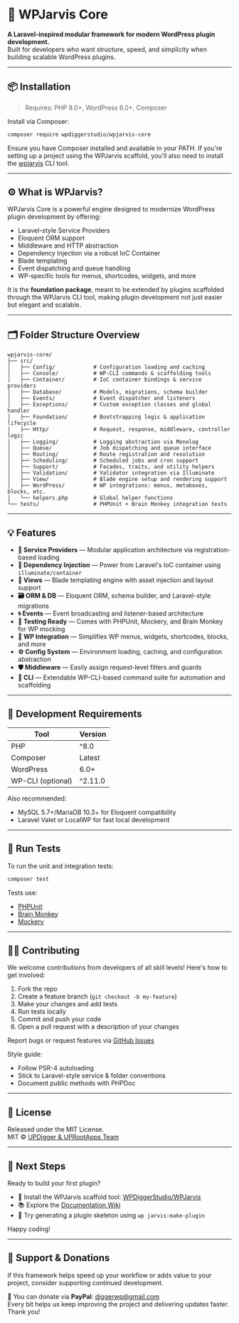 
# 🧠 WPJarvis Core

**A Laravel-inspired modular framework for modern WordPress plugin development.**  
Built for developers who want structure, speed, and simplicity when building scalable WordPress plugins.

---

## 📦 Installation

> Requires: PHP 8.0+, WordPress 6.0+, Composer

Install via Composer:

```bash
composer require wpdiggerstudio/wpjarvis-core
```

Ensure you have Composer installed and available in your PATH. If you're setting up a project using the WPJarvis scaffold, you'll also need to install the [wpjarvis](https://github.com/WPDiggerStudio/WPJarvis) CLI tool.

---

## ⚙️ What is WPJarvis?

WPJarvis Core is a powerful engine designed to modernize WordPress plugin development by offering:

- Laravel-style Service Providers
- Eloquent ORM support
- Middleware and HTTP abstraction
- Dependency Injection via a robust IoC Container
- Blade templating
- Event dispatching and queue handling
- WP-specific tools for menus, shortcodes, widgets, and more

It is the **foundation package**, meant to be extended by plugins scaffolded through the WPJarvis CLI tool, making plugin development not just easier but elegant and scalable.

---

## 🗂 Folder Structure Overview

```
wpjarvis-core/
├── src/
│   ├── Config/            # Configuration loading and caching
│   ├── Console/           # WP-CLI commands & scaffolding tools
│   ├── Container/         # IoC container bindings & service providers
│   ├── Database/          # Models, migrations, schema builder
│   ├── Events/            # Event dispatcher and listeners
│   ├── Exceptions/        # Custom exception classes and global handler
│   ├── Foundation/        # Bootstrapping logic & application lifecycle
│   ├── Http/              # Request, response, middleware, controller logic
│   ├── Logging/           # Logging abstraction via Monolog
│   ├── Queue/             # Job dispatching and queue interface
│   ├── Routing/           # Route registration and resolution
│   ├── Scheduling/        # Scheduled jobs and cron support
│   ├── Support/           # Facades, traits, and utility helpers
│   ├── Validation/        # Validator integration via Illuminate
│   ├── View/              # Blade engine setup and rendering support
│   ├── WordPress/         # WP integrations: menus, metaboxes, blocks, etc.
│   └── helpers.php        # Global helper functions
└── tests/                 # PHPUnit + Brain Monkey integration tests
```

---

## 💡 Features

- **🔧 Service Providers** — Modular application architecture via registration-based loading
- **🧱 Dependency Injection** — Power from Laravel's IoC container using `illuminate/container`
- **📃 Views** — Blade templating engine with asset injection and layout support
- **🗃 ORM & DB** — Eloquent ORM, schema builder, and Laravel-style migrations
- **🌀 Events** — Event broadcasting and listener-based architecture
- **🧪 Testing Ready** — Comes with PHPUnit, Mockery, and Brain Monkey for WP mocking
- **🧩 WP Integration** — Simplifies WP menus, widgets, shortcodes, blocks, and more
- **⚙️ Config System** — Environment loading, caching, and configuration abstraction
- **🛡 Middleware** — Easily assign request-level filters and guards
- **🧾 CLI** — Extendable WP-CLI-based command suite for automation and scaffolding

---

## 🧰 Development Requirements

| Tool             | Version         |
|------------------|-----------------|
| PHP              | ^8.0            |
| Composer         | Latest          |
| WordPress        | 6.0+            |
| WP-CLI (optional)| ^2.11.0         |

Also recommended:
- MySQL 5.7+/MariaDB 10.3+ for Eloquent compatibility
- Laravel Valet or LocalWP for fast local development

---

## 🧪 Run Tests

To run the unit and integration tests:

```bash
composer test
```

Tests use:
- [PHPUnit](https://phpunit.de/)
- [Brain Monkey](https://brain-wp.github.io/BrainMonkey/)
- [Mockery](https://github.com/mockery/mockery)

---

## 🧑‍💻 Contributing

We welcome contributions from developers of all skill levels! Here's how to get involved:

1. Fork the repo
2. Create a feature branch (`git checkout -b my-feature`)
3. Make your changes and add tests
4. Run tests locally
5. Commit and push your code
6. Open a pull request with a description of your changes

Report bugs or request features via [GitHub Issues](https://github.com/WPDiggerStudio/wpjarvis-core/issues)

Style guide:
- Follow PSR-4 autoloading
- Stick to Laravel-style service & folder conventions
- Document public methods with PHPDoc

---

## 📜 License

Released under the MIT License.  
MIT © [UPDigger & UPRootApps Team](https://uprootapps.com)

---

## 🧭 Next Steps

Ready to build your first plugin?

- 🚀 Install the WPJarvis scaffold tool: [WPDiggerStudio/WPJarvis](https://github.com/WPDiggerStudio/WPJarvis)
- 📚 Explore the [Documentation Wiki](https://github.com/WPDiggerStudio/wpjarvis-core/wiki)
- 🧩 Try generating a plugin skeleton using `wp jarvis:make-plugin`

Happy coding!


---

## 🙏 Support & Donations

If this framework helps speed up your workflow or adds value to your project, consider supporting continued development.

💖 You can donate via **PayPal**: [diggerwp@gmail.com](mailto:diggerwp@gmail.com)  
Every bit helps us keep improving the project and delivering updates faster. Thank you!

